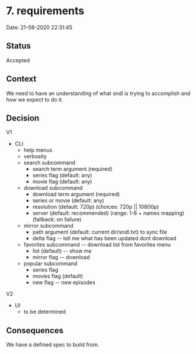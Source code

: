 
# 7. requirements

Date: 21-08-2020 22:31:45

## Status

Accepted

## Context

We need to have an understanding of what sndl is trying to accomplish
and how we expect to do it.

## Decision

V1
- CLI
    - help menus
    - verbosity
    - search subcommand
        - search term argument (required)
        - series flag (default: any)
        - movie flag (default: any)
    - download subcommand
        - download term argument (required)
        - series or movie (default: any)
        - resolution (default: 720p) (choices: 720p || 10800p)
        - server (default: recommended) (range: 1-6 + names mapping) (fallback: on failure)
    - mirror subcommand
        - path argument (default: current dir/sndl.txt) to sync file
        - delta flag -- tell me what has been updated dont download
    - favorites subcommand -- download list from favorites menu
        - list (default) -- show me
        - mirror flag -- download
    - popular subcommand
        - series flag
        - movies flag (default)
        - new flag -- new episodes

V2
- UI
    - to be determined

## Consequences

We have a defined spec to build from.
